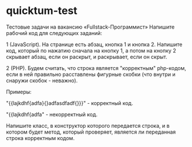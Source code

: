 # quicktum-test
Тестовые задачи на вакансию «Fullstack-Программист»
Напишите рабочий код для следующих заданий:

1 (JavaScript). На странице есть абзац, кнопка 1 и кнопка 2. Напишите код, который по нажатию сначала на кнопку 1, а потом на кнопку 2 скрывает абзац, если он раскрыт, и раскрывает, если он скрыт.

2 (PHP). Будем считать, что строка является "корректным" php-кодом, если в ней правильно расставлены фигурные скобки (что внутри и снаружи скобок - неважно).

Примеры:

"{{lajkdhf{adfa}{}adfasdfadf{}}}" - корректный код.

"{{lajkdhf{adfa" - некорректный код.

Напишите класс, в конструктор которого передается строка, и в котором будет метод, который проверяет, является ли переданная строка корректным кодом.
